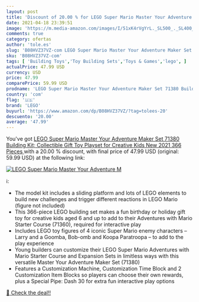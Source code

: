 ```yaml
---
layout: post
title: 'Discount of 20.00 % for LEGO Super Mario Master Your Adventure M'
date: 2021-04-18 23:39:51
image: 'https://m.media-amazon.com/images/I/51xK4rVgYrL._SL500_._SL400_.jpg'
comments: true
category: ofertas
author: 'tole.es'
slug: 'B08HVZ37VZ-com LEGO Super Mario Master Your Adventure Maker Set 71380...'
sku: 'B08HVZ37VZ-com'
tags: [ 'Building Toys','Toy Building Sets','Toys & Games','lego', ]
actualPrice: 47.99 USD
currency: USD
price: 47.99
comparePrice: 59.99 USD
prodname: 'LEGO Super Mario Master Your Adventure Maker Set 71380 Building Kit; Collectible Gift Toy Playset for Creative Kids  New 2021  366 Pieces '
country: 'com'
flag: '🇺🇸'
brand: 'LEGO'
buyurl: 'https://www.amazon.com/dp/B08HVZ37VZ/?tag=tolees-20'
descuento: '20.00'
average: '47.99'
---
```


You've got [LEGO Super Mario Master Your Adventure Maker Set 71380 Building Kit; Collectible Gift Toy Playset for Creative Kids  New 2021  366 Pieces ](https://www.amazon.com/dp/B08HVZ37VZ/?tag=tolees-20) with a  20.00 % discount, with final price of 47.99 USD (original: 59.99 USD) at the following link:

[![LEGO Super Mario Master Your Adventure M](https://m.media-amazon.com/images/I/51xK4rVgYrL._SL500_._SL400_.jpg)](https://www.amazon.com/dp/B08HVZ37VZ/?tag=tolees-20)

ℹ️:

- The model kit includes a sliding platform and lots of LEGO elements to build new challenges and trigger different reactions in LEGO Mario (figure not included)
- This 366-piece LEGO building set makes a fun birthday or holiday gift toy for creative kids aged 6 and up to add to their Adventures with Mario Starter Course (71360), required for interactive play
- Includes LEGO toy figures of 4 iconic Super Mario enemy characters – Larry and a Goomba, Bob-omb and Koopa Paratroopa – to add to the play experience
- Young builders can customize their LEGO Super Mario Adventures with Mario Starter Course and Expansion Sets in limitless ways with this versatile Master Your Adventure Maker Set (71380)
- Features a Customization Machine, Customization Time Block and 2 Customization Item Blocks so players can choose their own rewards, plus a Special Pipe: Dash 30 for extra fun interactive play options

[🛒 Check the deal!!](https://www.amazon.com/dp/B08HVZ37VZ/?tag=tolees-20)
